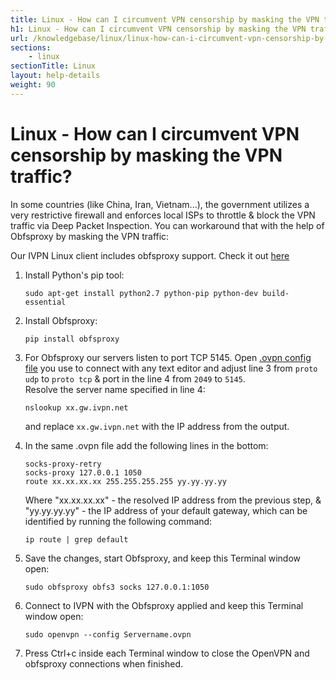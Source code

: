 ```yaml
---
title: Linux - How can I circumvent VPN censorship by masking the VPN traffic? - IVPN Help
h1: Linux - How can I circumvent VPN censorship by masking the VPN traffic?
url: /knowledgebase/linux/linux-how-can-i-circumvent-vpn-censorship-by-masking-the-vpn-traffic/
sections:
    - linux
sectionTitle: Linux
layout: help-details
weight: 90
---
```

# Linux - How can I circumvent VPN censorship by masking the VPN traffic?

In some countries (like China, Iran, Vietnam...), the government utilizes a very restrictive firewall and enforces local ISPs to throttle & block the VPN traffic via Deep Packet Inspection. You can workaround that with the help of Obfsproxy by masking the VPN traffic:

<div markdown="1" class="notice notice--info">
Our IVPN Linux client includes obfsproxy support. Check it out <a href="/apps-linux/">here</a>
</div>

1.  Install Python's pip tool:

    ```
    sudo apt-get install python2.7 python-pip python-dev build-essential
    ```

2.  Install Obfsproxy:

    ```
    pip install obfsproxy
    ```

3.  For Obfsproxy our servers listen to port TCP 5145. Open [.ovpn config file](/releases/config/ivpn-openvpn-config.zip) you use to connect with any text editor and adjust line 3 from `proto udp` to `proto tcp` & port in the line 4 from `2049` to `5145`.  
    Resolve the server name specified in line 4:

    ```
    nslookup xx.gw.ivpn.net 
    ```

    and replace `xx.gw.ivpn.net` with the IP address from the output.

3.  In the same .ovpn file add the following lines in the bottom:

    ```
    socks-proxy-retry
    socks-proxy 127.0.0.1 1050
    route xx.xx.xx.xx 255.255.255.255 yy.yy.yy.yy
    ```

    Where "xx.xx.xx.xx" - the resolved IP address from the previous step, & "yy.yy.yy.yy" - the IP address of your default gateway, which can be identified by running the following command:

    ```
    ip route | grep default
    ```

5.  Save the changes, start Obfsproxy, and keep this Terminal window open:

    ```
    sudo obfsproxy obfs3 socks 127.0.0.1:1050
    ```

6.  Connect to IVPN with the Obfsproxy applied and keep this Terminal window open:

    ```
    sudo openvpn --config Servername.ovpn
    ```

7.  Press Ctrl+c inside each Terminal window to close the OpenVPN and obfsproxy connections when finished.
